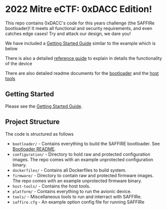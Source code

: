 # 2022 Mitre eCTF: 0xDACC Edition!
This repo contains 0xDACC's code for this years challenge (the SAFFIRe bootloader)! It meets all functional and security requirements, and even catches edge cases! Try and attack our design, we dare you! 

We have included a [Getting Started Guide](getting_started.md) similar to the example which is below

There is also a detailed [reference guide](Reference_Document.md) to explain in details the functionality of the device

There are also detailed readme documents for the [bootloader](bootloader/README.md) and the [host tools](host_tools/README.md)

## Getting Started
Please see the [Getting Started Guide](getting_started.md).

## Project Structure
The code is structured as follows

* `bootloader/` - Contains everything to build the SAFFIRE bootloader. See [Bootloader README](bootloader/README.md).
* `configuration/` - Directory to hold raw and protected configuration images. The repo comes with an example unprotected configuration binary.
* `dockerfiles/` - Contains all Dockerfiles to build system.
* `firmware/` - Directory to contain raw and protected firmware images. The repo comes with an example unprotected firmware binary.
* `host-tools/` - Contains the host tools.
* `platform/` - Contains everything to run the avionic device.
* `tools/` - Miscellaneous tools to run and interract with SAFFIRe.
* `saffire.cfg` - An example option config file for running SAFFIRe

